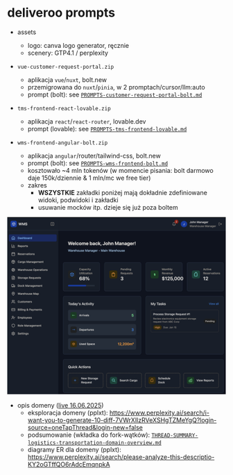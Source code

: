 # deliveroo prompts

- assets
  - logo: canva logo generator, ręcznie
  - scenery: GTP4.1 / perplexity

- `vue-customer-request-portal.zip`
  - aplikacja `vue`/`nuxt`, bolt.new
  - przemigrowana do `nuxt`/`pinia`, w 2 promptach/cursor/llm:auto
  - prompt (bolt): see [`PROMPTS-customer-request-portal-bolt.md`](./PROMPTS-customer-request-portal-bolt.md)

- `tms-frontend-react-lovable.zip`
  - aplikacja `react`/`react-router`, lovable.dev
  - prompt (lovable): see [`PROMPTS-tms-frontend-lovable.md`](./PROMPTS-tms-frontend-lovable.md)

- `wms-frontend-angular-bolt.zip`
  - aplikacja `angular`/router/tailwind-css, bolt.new
  - prompt (bolt): see [`PROMPTS-wms-frontend-bolt.md`]('./PROMPTS-wms-frontend-bolt.md')
  - kosztowało ~4 mln tokenów (w momencie pisania: bolt darmowo daje 150k/dziennie & 1 mln/mc we free tier)
  - zakres
    - **WSZYSTKIE** zakładki poniżej mają dokładnie zdefiniowane widoki, podwidoki i zakładki
    - usuwanie mocków itp. dzieje się już poza boltem

![wms-frontend-bolt](./wms-frontend-bolt.png)

- opis domeny ([live 16.06.2025](https://discord.com/channels/1368574062263009392/1382246713749934151))
  - eksploracja domeny (pplxt): https://www.perplexity.ai/search/i-want-you-to-generate-10-diff-7VWrXlIzRVeXSHgTZMeYgQ?login-source=oneTapThread&login-new=false
  - podsumowanie (wkładka do fork-wątków): [`THREAD-SUMMARY-logistics-transportation-domain-overview.md`](./THREAD-SUMMARY-logistics-transportation-domain-overview.md)
  - diagramy ER dla domeny (pplxt): https://www.perplexity.ai/search/please-analyze-this-descriptio-KY2oGTffQO6rAdcEmqnpkA

